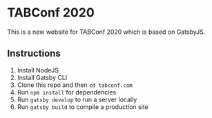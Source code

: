 # TABConf 2020

This is a new website for TABConf 2020 which is based on GatsbyJS.

## Instructions

1. Install NodeJS
2. Install Gatsby CLI
3. Clone this repo and then `cd tabconf.com`
4. Run `npm install` for dependencies
5. Run `gatsby develop` to run a server locally
6. Run `gatsby build` to compile a production site
